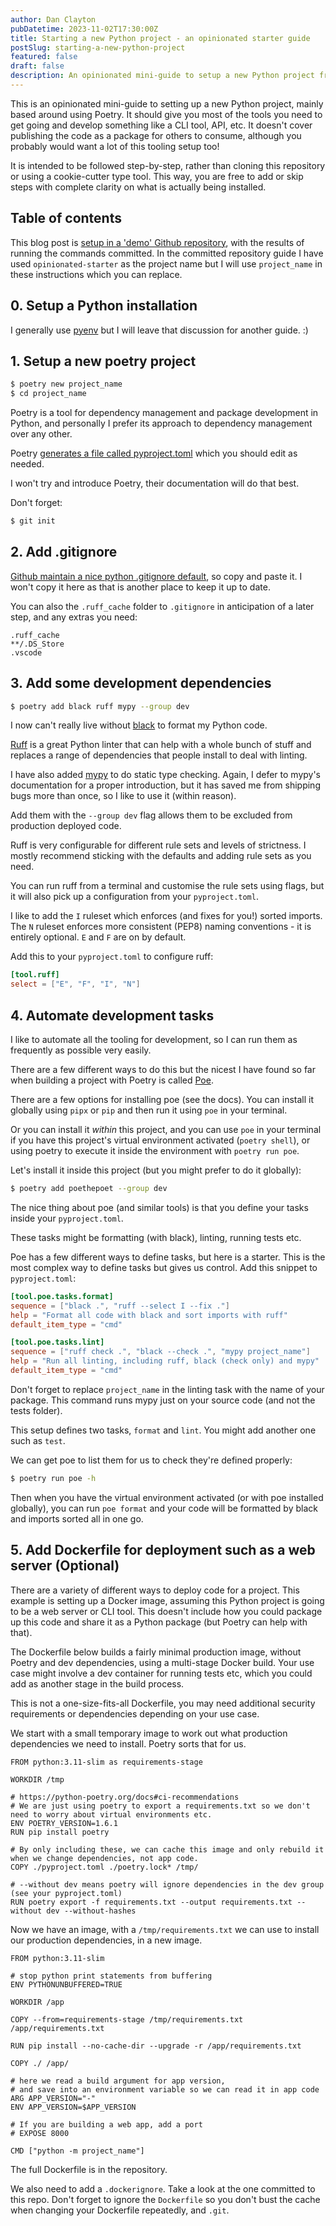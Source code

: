 ```yaml
---
author: Dan Clayton
pubDatetime: 2023-11-02T17:30:00Z
title: Starting a new Python project - an opinionated starter guide
postSlug: starting-a-new-python-project
featured: false
draft: false
description: An opinionated mini-guide to setup a new Python project from scratch with *most* of the tooling you will need.
---
```


This is an opinionated mini-guide to setting up a new Python project, mainly based around using Poetry. It should give you most of the tools you need to get going and develop something like a CLI tool, API, etc. It doesn't cover publishing the code as a package for others to consume, although you probably would want a lot of this tooling setup too!

It is intended to be followed step-by-step, rather than cloning this repository or using a cookie-cutter type tool. This way, you are free to add or skip steps with complete clarity on what is actually being installed.

## Table of contents

This blog post is [setup in a 'demo' Github repository](https://github.com/danclaytondev/opinionated-python-starter), with the results of running the commands committed. In the committed repository guide I have used `opinionated-starter` as the project name but I will use `project_name` in these instructions which you can replace.

## 0. Setup a Python installation

I generally use [pyenv](https://github.com/pyenv/pyenv) but I will leave that discussion for another guide. :)

## 1. Setup a new poetry project

```sh
$ poetry new project_name
$ cd project_name
```

Poetry is a tool for dependency management and package development in Python, and personally I prefer its approach to dependency management over any other.

Poetry [generates a file called pyproject.toml](https://python-poetry.org/docs/pyproject#the-pyprojecttoml-file) which you should edit as needed.

I won't try and introduce Poetry, their documentation will do that best.

Don't forget:

```sh
$ git init
```

## 2. Add .gitignore

[Github maintain a nice python .gitignore default](https://github.com/github/gitignore/blob/main/Python.gitignore), so copy and paste it. I won't copy it here as that is another place to keep it up to date.

You can also the `.ruff_cache` folder to `.gitignore` in anticipation of a later step, and any extras you need:

```
.ruff_cache
**/.DS_Store
.vscode
```

## 3. Add some development dependencies

```sh
$ poetry add black ruff mypy --group dev
```

I now can't really live without [black](https://github.com/psf/black) to format my Python code.

[Ruff](https://github.com/astral-sh/ruff) is a great Python linter that can help with a whole bunch of stuff and replaces a range of dependencies that people install to deal with linting.

I have also added [mypy](https://github.com/python/mypy) to do static type checking. Again, I defer to mypy's documentation for a proper introduction, but it has saved me from shipping bugs more than once, so I like to use it (within reason).

Add them with the `--group dev` flag allows them to be excluded from production deployed code.

Ruff is very configurable for different rule sets and levels of strictness. I mostly recommend sticking with the defaults and adding rule sets as you need.

You can run ruff from a terminal and customise the rule sets using flags, but it will also pick up a configuration from your `pyproject.toml`.

I like to add the `I` ruleset which enforces (and fixes for you!) sorted imports. The `N` ruleset enforces more consistent (PEP8) naming conventions - it is entirely optional. `E` and `F` are on by default.

Add this to your `pyproject.toml` to configure ruff:

```toml
[tool.ruff]
select = ["E", "F", "I", "N"]
```

## 4. Automate development tasks

I like to automate all the tooling for development, so I can run them as frequently as possible very easily.

There are a few different ways to do this but the nicest I have found so far when building a project with Poetry is called [Poe](https://github.com/nat-n/poethepoet).

There are a few options for installing poe (see the docs). You can install it globally using `pipx` or `pip` and then run it using `poe` in your terminal.

Or you can install it _within_ this project, and you can use `poe` in your terminal if you have this project's virtual environment activated (`poetry shell`), or using poetry to execute it inside the environment with `poetry run poe`.

Let's install it inside this project (but you might prefer to do it globally):

```sh
$ poetry add poethepoet --group dev
```

The nice thing about poe (and similar tools) is that you define your tasks inside your `pyproject.toml`.

These tasks might be formatting (with black), linting, running tests etc.

Poe has a few different ways to define tasks, but here is a starter. This is the most complex way to define tasks but gives us control. Add this snippet to `pyproject.toml`:

```toml
[tool.poe.tasks.format]
sequence = ["black .", "ruff --select I --fix ."]
help = "Format all code with black and sort imports with ruff"
default_item_type = "cmd"

[tool.poe.tasks.lint]
sequence = ["ruff check .", "black --check .", "mypy project_name"]
help = "Run all linting, including ruff, black (check only) and mypy"
default_item_type = "cmd"
```

Don't forget to replace `project_name` in the linting task with the name of your package. This command runs mypy just on your source code (and not the tests folder).

This setup defines two tasks, `format` and `lint`. You might add another one such as `test`.

We can get poe to list them for us to check they're defined properly:

```sh
$ poetry run poe -h
```

Then when you have the virtual environment activated (or with poe installed globally), you can run `poe format` and your code will be formatted by black and imports sorted all in one go.

## 5. Add Dockerfile for deployment such as a web server (Optional)

There are a variety of different ways to deploy code for a project. This example is setting up a Docker image, assuming this Python project is going to be a web server or CLI tool. This doesn't include how you could package up this code and share it as a Python package (but Poetry can help with that).

The Dockerfile below builds a fairly minimal production image, without Poetry and dev dependencies, using a multi-stage Docker build. Your use case might involve a dev container for running tests etc, which you could add as another stage in the build process.

This is not a one-size-fits-all Dockerfile, you may need additional security requirements or dependencies depending on your use case.

We start with a small temporary image to work out what production dependencies we need to install. Poetry sorts that for us.

```docker
FROM python:3.11-slim as requirements-stage

WORKDIR /tmp

# https://python-poetry.org/docs#ci-recommendations
# We are just using poetry to export a requirements.txt so we don't need to worry about virtual environments etc.
ENV POETRY_VERSION=1.6.1
RUN pip install poetry

# By only including these, we can cache this image and only rebuild it when we change dependencies, not app code.
COPY ./pyproject.toml ./poetry.lock* /tmp/

# --without dev means poetry will ignore dependencies in the dev group (see your pyproject.toml)
RUN poetry export -f requirements.txt --output requirements.txt --without dev --without-hashes
```

Now we have an image, with a `/tmp/requirements.txt` we can use to install our production dependencies, in a new image.

```docker
FROM python:3.11-slim

# stop python print statements from buffering
ENV PYTHONUNBUFFERED=TRUE

WORKDIR /app

COPY --from=requirements-stage /tmp/requirements.txt /app/requirements.txt

RUN pip install --no-cache-dir --upgrade -r /app/requirements.txt

COPY ./ /app/

# here we read a build argument for app version,
# and save into an environment variable so we can read it in app code
ARG APP_VERSION="-"
ENV APP_VERSION=$APP_VERSION

# If you are building a web app, add a port
# EXPOSE 8000

CMD ["python -m project_name"]
```

The full Dockerfile is in the repository.

We also need to add a `.dockerignore`. Take a look at the one committed to this repo. Don't forget to ignore the `Dockerfile` so you don't bust the cache when changing your Dockerfile repeatedly, and `.git`.

